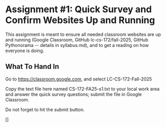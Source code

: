 # Assignment #1: Quick Survey and Confirm Websites Up and Running

This assignment is meant to ensure all needed classroom websites are up
and running (Google Classroom, GitHub lc-cs-172/fall-2025, GitHub
Pythonorama -- details in syllabus.md), and to get a reading on how
everyone is doing.

## What To Hand In

Go to https://classroom.google.com, and select LC-CS-172-Fall-2025

Copy the text file here named CS-172-FA25-s1.txt to your local work area
and answer the quick survey questions; submit the file in Google
Classroom.

Do not forget to hit the submit button.

[]
